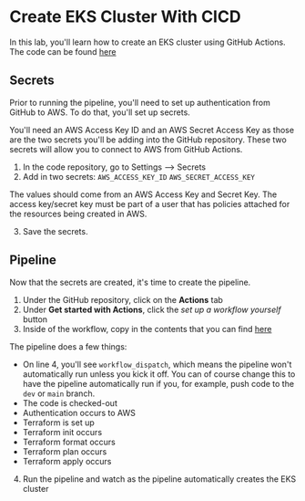 # Create EKS Cluster With CICD

In this lab, you'll learn how to create an EKS cluster using GitHub Actions. The code can be found [here](https://github.com/AdminTurnedDevOps/DevOps-The-Hard-Way-AWS/tree/main/Terraform-AWS-Services-Creation/EKS-With-Worker-Nodes)


## Secrets
Prior to running the pipeline, you'll need to set up authentication from GitHub to AWS. To do that, you'll set up secrets.

You'll need an AWS Access Key ID and an AWS Secret Access Key as those are the two secrets you'll be adding into the GitHub repository. These two secrets will allow you to connect to AWS from GitHub Actions.

1. In the code repository, go to Settings --> Secrets
2. Add in two secrets:
`AWS_ACCESS_KEY_ID`
`AWS_SECRET_ACCESS_KEY`

The values should come from an AWS Access Key and Secret Key. The access key/secret key must be part of a user that has policies attached for the resources being created in AWS.

3. Save the secrets.

## Pipeline
Now that the secrets are created, it's time to create the pipeline.

1. Under the GitHub repository, click on the **Actions** tab
2. Under **Get started with Actions**, click the *set up a workflow yourself* button
3. Inside of the workflow, copy in the contents that you can find [here](https://github.com/AdminTurnedDevOps/DevOps-The-Hard-Way-AWS/blob/main/.github/workflows/main.yml)

The pipeline does a few things:
- On line 4, you'll see `workflow_dispatch`, which means the pipeline won't automatically run unless you kick it off. You can of course change this to have the pipeline automatically run if you, for example, push code to the `dev` or `main` branch.
- The code is checked-out
- Authentication occurs to AWS
- Terraform is set up
- Terraform init occurs
- Terraform format occurs
- Terraform plan occurs
- Terraform apply occurs

4. Run the pipeline and watch as the pipeline automatically creates the EKS cluster
